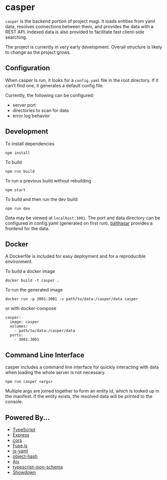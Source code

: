 # casper

`casper` is the backend portion of project magi. It loads entities from yaml data, resolves connections between them, and provides the data with a REST API. Indexed data is also provided to facilitate fast client-side searching.

The project is currently in very early development. Overall structure is likely to change as the project grows.

## Configuration

When casper is run, it looks for a `config.yaml` file in the root directory. If it can't find one, it generates a default config file.

Currently, the following can be configured:
- server port
- directories to scan for data
- error log behavior

## Development

To install dependencies

`npm install`

To build

`npm run build`

To run a previous build without rebuilding

`npm start`

To build and then run the dev build

`npm run dev`

Data may be viewed at `localhost:3001`. The port and data directory can be configured in config.yaml (generated on first run). [balthasar](https://github.com/Drowrin/balthasar) provides a frontend for the data.

## Docker

A Dockerfile is included for easy deployment and for a reproducible environment.

To build a docker image

`docker build -t casper .`

To run the generated image

`docker run -p 3001:3001 -v path/to/data:/casper/data casper`

or with docker-compose

```
casper:
  image: casper
  volumes:
    - path/to/data:/casper/data
  ports:
    - 3001:3001
```

## Command Line Interface

casper includes a command line interface for quickly interacting with data when loading the whole server is not necessary.

`npm run casper <args>`

Multiple args are joined together to form an entity id, which is looked up in the manifest. If the entity exists, the resolved data will be printed to the console.

## Powered By...

-   [TypeScript](https://www.typescriptlang.org/)
-   [Express](https://expressjs.com/)
-   [cors](https://www.npmjs.com/package/cors)
-   [Fuse.js](https://fusejs.io/)
-   [js-yaml](https://www.npmjs.com/package/js-yaml)
-   [object-hash](https://www.npmjs.com/package/object-hash)
-   [Ajv](https://ajv.js.org/)
-   [typescript-json-schema](https://github.com/YousefED/typescript-json-schema)
-   [Showdown](https://github.com/showdownjs/showdown)
